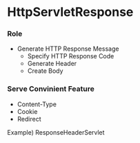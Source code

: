 # HttpServletResponse
### Role
- Generate HTTP Response Message
  - Specify HTTP Response Code
  - Generate Header
  - Create Body
### Serve Convinient Feature
- Content-Type
- Cookie
- Redirect

Example) ResponseHeaderServlet